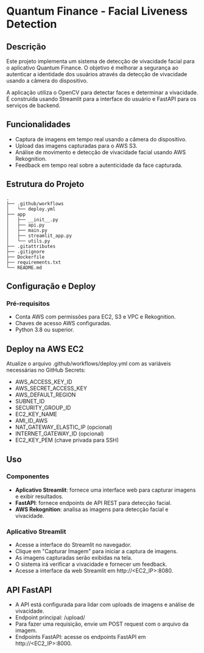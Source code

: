 # Quantum Finance - Facial Liveness Detection


## Descrição

Este projeto implementa um sistema de detecção de vivacidade facial para o aplicativo Quantum Finance. O objetivo é melhorar a segurança ao autenticar a identidade dos usuários através da detecção de vivacidade usando a câmera do dispositivo.

A aplicação utiliza o OpenCV para detectar faces e determinar a vivacidade. É construída usando Streamlit para a interface do usuário e FastAPI para os serviços de backend.

## Funcionalidades

- Captura de imagens em tempo real usando a câmera do dispositivo.
- Upload das imagens capturadas para o AWS S3.
- Análise de movimento e detecção de vivacidade facial usando AWS Rekognition.
- Feedback em tempo real sobre a autenticidade da face capturada.

## Estrutura do Projeto

```plaintext
.
├── .github/workflows
│   └── deploy.yml
├── app
│   ├── __init__.py
│   ├── api.py
│   ├── main.py
│   ├── streamlit_app.py
│   └── utils.py
├── .gitattributes
├── .gitignore
├── Dockerfile
├── requirements.txt
└── README.md
```

## Configuração e Deploy

### Pré-requisitos

- Conta AWS com permissões para EC2, S3 e VPC e Rekognition.
- Chaves de acesso AWS configuradas.
- Python 3.8 ou superior.

## Deploy na AWS EC2

Atualize o arquivo .github/workflows/deploy.yml com as variáveis necessárias no GitHub Secrets:

- AWS_ACCESS_KEY_ID
- AWS_SECRET_ACCESS_KEY
- AWS_DEFAULT_REGION
- SUBNET_ID
- SECURITY_GROUP_ID
- EC2_KEY_NAME
- AMI_ID_AWS
- NAT_GATEWAY_ELASTIC_IP (opcional)
- INTERNET_GATEWAY_ID (opcional)
- EC2_KEY_PEM (chave privada para SSH)

## Uso

### Componentes

- **Aplicativo Streamlit**: fornece uma interface web para capturar imagens e exibir resultados.
- **FastAPI**: fornece endpoints de API REST para detecção facial.
- **AWS Rekognition**: analisa as imagens para detecção facial e vivacidade.

### Aplicativo Streamlit
- Acesse a interface do Streamlit no navegador.
- Clique em "Capturar Imagem" para iniciar a captura de imagens.
- As imagens capturadas serão exibidas na tela.
- O sistema irá verificar a vivacidade e fornecer um feedback.
- Acesse a interface da web Streamlit em http://<EC2_IP>:8080.

## API FastAPI
- A API está configurada para lidar com uploads de imagens e análise de vivacidade.
- Endpoint principal: /upload/
- Para fazer uma requisição, envie um POST request com o arquivo da imagem.
- Endpoints FastAPI: acesse os endpoints FastAPI em http://<EC2_IP>:8000.
